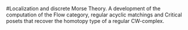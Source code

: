 #Localization and discrete Morse Theory.
A development of the computation of the Flow category, regular acyclic matchings and Critical posets that recover the homotopy type of a regular CW-complex.
